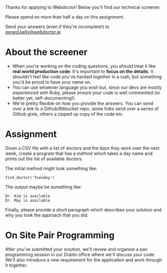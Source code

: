 Thanks for applying to Webdoctor! Below you'll find our technical screener.

Please spend no more than half a day on this assignment. 

Send your answers (even if they're incomplete!) to gerard.kelly@webdoctor.ie

# About the screener

- When you're working on the coding questions, you should treat it like **real world production code**. It's important to **focus on the details**. It shouldn't feel like code you've hacked together in a rush, but something you'd be proud to have your name on.
- You can use whatever language you wish but, since our devs are mostly experienced with Ruby, please ensure your code is well commented (or better yet, self-documenting!).
- We're pretty flexible on how you provide the answers. You can send over a link to a Github/Bitbucket repo, some folks send over a series of Github gists, others a zipped up copy of the code etc.

# Assignment

Given a CSV file with a list of doctors and the days they work over the next week, create a program that has a method which takes a day name and prints out the list of available doctors.

The initial method might look something like:

```
find_doctor('Tuesday')
```

The output maybe be something like:

```
Dr. Kim is available
Dr. May is available
```

Finally, please provide a short paragraph which describes your solution and why you took the approach that you did.

# On Site Pair Programming

After you've submitted your solution, we'll review and organise a pair programming session in our Dublin office where we'll discuss your code. We'll also introduce a new requirement for the application and work through it together. 